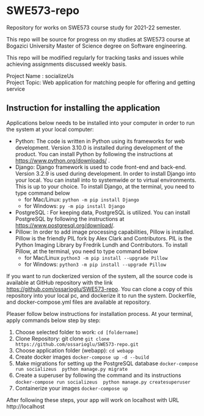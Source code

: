 # SWE573-repo
Repository for works on SWE573 course study for 2021-22 semester.

This repo will be source for progress on my studies at SWE573 course at Bogazici University Master of Science degree on Software engineering.

This repo will be modified regularly for tracking tasks and issues while achieving assignments discussed weekly basis.

Project Name : socializeUs  
Project Topic: Web application for matching people for offering and getting service

## Instruction for installing the application

Applications below needs to be installed into your computer in order to run the system at your local computer:
-	Python: The code is written in Python using its frameworks for web development. Version 3.10.0 is installed during development of the product. You can install Python by following the instructions at https://www.python.org/downloads/ .
-	Django: Django framework is used to code front-end and back-end. Version 3.2.9 is used during development. In order to install Django into your local. You can install into to systemwide or to virtual environments. This is up to your choice. To install Django, at the terminal, you need to type command below 
    -	for Mac/Linux: `python -m pip install Django` 
    -	for Windows: `py -m pip install Django`
-	PostgreSQL : For keeping data, PostgreSQL is utilized. You can install PostgreSQL by following the instructions at https://www.postgresql.org/download/. 
-	Pillow: In order to add image processing capabilities, Pillow is installed. Pillow is the friendly PIL fork by Alex Clark and Contributors. PIL is the Python Imaging Library by Fredrik Lundh and Contributors. To install Pillow, at the terminal, you need to type command below 
    -	for Mac/Linux `python3 -m pip install --upgrade Pillow`
    -	for Windows: `python3 -m pip install --upgrade Pillow`

If you want to run dockerized version of the system, all the source code is available at GitHub repository with the link https://github.com/ossarioglu/SWE573-repo. You can clone a copy of this repository into your local pc, and dockerize it to run the system. Dockerfile, and docker-compose.yml files are available at repository.

Pleaser follow below instructions for installation process. At your terminal, apply commands below step by step:

1.	Choose selected folder to work: 
            `cd [foldername]`
2.	Clone Repository:  git clone 
            `git clone https://github.com/ossarioglu/SWE573-repo.git`
3.	Choose application folder (webapp):
            `cd webapp`
4.	Create docker images
            `docker-compose up -d --build`
5.	Make migrations for setting up the PostgreSQL database
            `docker-compose run socializeus  python manage.py migrate`
6.	Create a superuser by following the command and its instructions
            `docker-compose run socializeus  python manage.py createsuperuser`
7.	Containerize your images
            `docker-compose up`

After following these steps, your app will work on localhost with URL http://localhost
